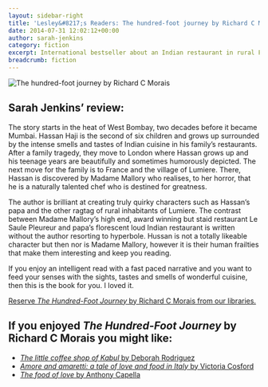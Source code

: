 ```yaml
---
layout: sidebar-right
title: 'Lesley&#8217;s Readers: The hundred-foot journey by Richard C Morais'
date: 2014-07-31 12:02:12+00:00
author: sarah-jenkins
category: fiction
excerpt: International bestseller about an Indian restaurant in rural France.
breadcrumb: fiction
---
```

![The hundred-foot journey by Richard C Morais](/images/featured/featured-the-hundred-foot-journey.jpg)

## Sarah Jenkins&#8217; review:

The story starts in the heat of West Bombay, two decades before it became Mumbai. Hassan Haji is the second of six children and grows up surrounded by the intense smells and tastes of Indian cuisine in his family’s restaurants. After a family tragedy, they move to London where Hassan grows up and his teenage years are beautifully and sometimes humorously depicted. The next move for the family is to France and the village of Lumiere. There, Hassan is discovered by Madame Mallory who realises, to her horror, that he is a naturally talented chef who is destined for greatness.

The author is brilliant at creating truly quirky characters such as Hassan’s papa and the other ragtag of rural inhabitants of Lumiere. The contrast between Madame Mallory’s high end, award winning but staid restaurant Le Saule Pleureur and papa’s florescent loud Indian restaurant is written without the author resorting to hyperbole. Hussan is not a totally likeable character but then nor is Madame Mallory, however it is their human frailties that make them interesting and keep you reading.

If you enjoy an intelligent read with a fast paced narrative and you want to feed your senses with the sights, tastes and smells of wonderful cuisine, then this is the book for you. I loved it.

[Reserve <cite>The Hundred-Foot Journey</cite> by Richard C Morais from our libraries.](http://suffolk.spydus.co.uk/cgi-bin/spydus.exe/ENQ/OPAC/BIBENQ/20593680?QRY=CTIBIB%3C%20IRN(1178392)&QRYTEXT=The%20hundred-foot%20journey)

## If you enjoyed <cite>The Hundred-Foot Journey</cite> by Richard C Morais you might like:

* [<cite>The little coffee shop of Kabul</cite> by Deborah Rodriguez](http://suffolk.spydus.co.uk/cgi-bin/spydus.exe/ENQ/OPAC/BIBENQ/5899504?QRY=CTIBIB%3C%20IRN(18766553)&QRYTEXT=The%20little%20coffee%20shop%20of%20Kabul)
* [<cite>Amore and amaretti: a tale of love and food in Italy</cite> by Victoria Cosford](http://suffolk.spydus.co.uk/cgi-bin/spydus.exe/ENQ/OPAC/BIBENQ/5899321?QRY=CTIBIB%3C%20IRN(1479004)&QRYTEXT=Amore%20and%20amaretti%20%3A%20a%20tale%20of%20love%20and%20food%20in%20Italy)
* [<cite>The food of love</cite> by Anthony Capella](http://suffolk.spydus.co.uk/cgi-bin/spydus.exe/ENQ/OPAC/BIBENQ/5898989?QRY=CTIBIB%3C%20IRN(361932)&QRYTEXT=The%20food%20of%20love)
